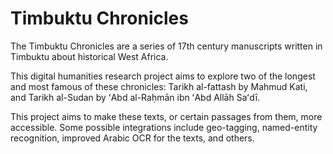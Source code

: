 # Timbuktu Chronicles

The Timbuktu Chronicles are a series of 17th century manuscripts written in Timbuktu about historical West Africa.

This digital humanities research project aims to explore two of the longest and most famous of these chronicles: Tarikh al-fattash by Mahmud Kati, and Tarikh al-Sudan by ʻAbd al-Raḥmān ibn ʻAbd Allāh Saʻdī.

This project aims to make these texts, or certain passages from them, more accessible. Some possible integrations include geo-tagging, named-entity recognition, improved Arabic OCR for the texts, and others.
